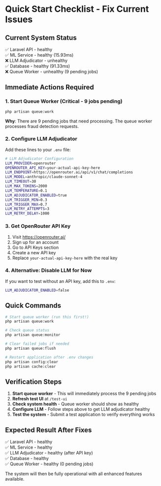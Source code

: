 # Quick Start Checklist - Fix Current Issues

## Current System Status
✅ Laravel API - healthy  
✅ ML Service - healthy (15.93ms)  
❌ LLM Adjudicator - unhealthy  
✅ Database - healthy (91.33ms)  
❌ Queue Worker - unhealthy (9 pending jobs)  

## Immediate Actions Required

### 1. Start Queue Worker (Critical - 9 jobs pending)
```bash
php artisan queue:work
```
**Why**: There are 9 pending jobs that need processing. The queue worker processes fraud detection requests.

### 2. Configure LLM Adjudicator
Add these lines to your `.env` file:
```bash
# LLM Adjudicator Configuration
LLM_PROVIDER=openrouter
OPENROUTER_API_KEY=your-actual-api-key-here
LLM_ENDPOINT=https://openrouter.ai/api/v1/chat/completions
LLM_MODEL=anthropic/claude-sonnet-4
LLM_TIMEOUT=30
LLM_MAX_TOKENS=2000
LLM_TEMPERATURE=0.1
LLM_ADJUDICATOR_ENABLED=true
LLM_TRIGGER_MIN=0.3
LLM_TRIGGER_MAX=0.7
LLM_RETRY_ATTEMPTS=3
LLM_RETRY_DELAY=1000
```

### 3. Get OpenRouter API Key
1. Visit https://openrouter.ai/
2. Sign up for an account
3. Go to API Keys section
4. Create a new API key
5. Replace `your-actual-api-key-here` with the real key

### 4. Alternative: Disable LLM for Now
If you want to test without an API key, add this to `.env`:
```bash
LLM_ADJUDICATOR_ENABLED=false
```

## Quick Commands

```bash
# Start queue worker (run this first!)
php artisan queue:work

# Check queue status
php artisan queue:monitor

# Clear failed jobs if needed
php artisan queue:flush

# Restart application after .env changes
php artisan config:clear
php artisan cache:clear
```

## Verification Steps

1. **Start queue worker** - This will immediately process the 9 pending jobs
2. **Refresh test UI** at `/test-ui` 
3. **Check system health** - Queue worker should show as healthy
4. **Configure LLM** - Follow steps above to get LLM adjudicator healthy
5. **Test the system** - Submit a test application to verify everything works

## Expected Result After Fixes
✅ Laravel API - healthy  
✅ ML Service - healthy  
✅ LLM Adjudicator - healthy (after API key)  
✅ Database - healthy  
✅ Queue Worker - healthy (0 pending jobs)  

The system will then be fully operational with all enhanced features available.
